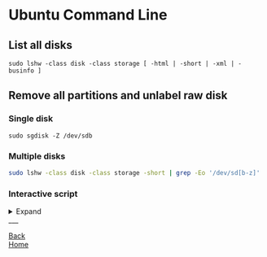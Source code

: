 # Ubuntu Command Line

## List all disks

    sudo lshw -class disk -class storage [ -html | -short | -xml | -businfo ]

## Remove all partitions and unlabel raw disk

### Single disk

    sudo sgdisk -Z /dev/sdb

### Multiple disks

```bash
sudo lshw -class disk -class storage -short | grep -Eo '/dev/sd[b-z]' | while read -r; do echo "$REPLY" && sudo sgdisk -Z "$REPLY"; done
```

### Interactive script

<details><summary>Expand</summary><p>

```bash
#!/bin/bash

declare -r DISK_PATTERN='/dev/sd[b-z]'
declare -a disks_to_clear
declare lshw_output

lshw_output=$( sudo lshw -class disk -class storage -short 2>/dev/null )
readarray -t disks_to_clear < <( echo "${lshw_output}" | grep --only-matching --extended-regexp "${DISK_PATTERN}" )

printf 'Found %s disks matching the pattern "%s":\n\n' "${#disks_to_clear[@]}" "${DISK_PATTERN}"
echo "${lshw_output}" | grep --color --extended-regexp "^.*${DISK_PATTERN}.*$|\$"
printf '\n'

if [ ${#disks_to_clear[@]} -eq 0 ]; then
    printf 'No matching disks found\n'
    printf 'Exiting\n'
    exit
fi

printf 'After this operation, the following disks will have all GPT/MBR partition data permanently wiped:\n\n%s\n\n' "${disks_to_clear[*]}"
read -r -p 'Do you want to continue? [Y/n] '
# use the ${var,,} syntax to convert to lowercase
if [[ ! ${REPLY,,} =~ ^(y|yes)$ ]]; then
    printf 'Exiting\n'
    exit
fi
printf '\n'

for disk in "${disks_to_clear[@]}"; do
    printf 'Clearing%s\n' "$disk"
    sudo sgdisk --zap-all "$disk"
    printf '\n'
done
```

</p></details>
___

[Back](README.md)  
[Home](../README.md)  
